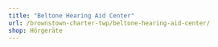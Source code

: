 ```yaml
---
title: "Beltone Hearing Aid Center"
url: /brownstown-charter-twp/beltone-hearing-aid-center/
shop: Hörgeräte
---
```

